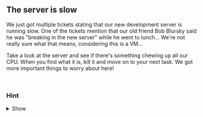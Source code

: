 ## The server is slow

We just got multiple tickets stating that our new development server is running slow. One of the tickets mention that our old friend Bob Blursky said he was "breaking in the new server" while he went to lunch... We're not really sure what that means, considering this is a VM... 

Take a look at the server and see if there's something chewing up all our CPU. When you find what it is, kill it and move on to your next task. We got more important things to worry about here!

<br>

### Hint
<details>
<summary>Show</summary>
<br>
The `top` command would be useful here. Notice something utilizing a lot of CPU?

</details>